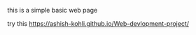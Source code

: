 

this is a simple basic web page

try this 
https://ashish-kohli.github.io/Web-devlopment-project/
